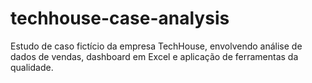 # techhouse-case-analysis
Estudo de caso fictício da empresa TechHouse, envolvendo análise de dados de vendas, dashboard em Excel e aplicação de ferramentas da qualidade.
